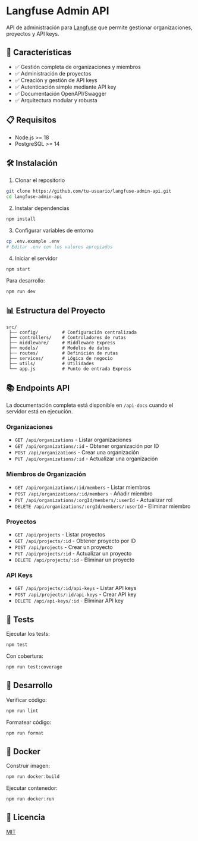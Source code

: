 # Langfuse Admin API

API de administración para [Langfuse](https://langfuse.com) que permite gestionar organizaciones, proyectos y API keys.

## 🚀 Características

- ✅ Gestión completa de organizaciones y miembros
- ✅ Administración de proyectos
- ✅ Creación y gestión de API keys
- ✅ Autenticación simple mediante API key
- ✅ Documentación OpenAPI/Swagger
- ✅ Arquitectura modular y robusta

## 📋 Requisitos

- Node.js >= 18
- PostgreSQL >= 14

## 🛠️ Instalación

1. Clonar el repositorio

```bash
git clone https://github.com/tu-usuario/langfuse-admin-api.git
cd langfuse-admin-api
```

2. Instalar dependencias

```bash
npm install
```

3. Configurar variables de entorno

```bash
cp .env.example .env
# Editar .env con los valores apropiados
```

4. Iniciar el servidor

```bash
npm start
```

Para desarrollo:

```bash
npm run dev
```

## 📊 Estructura del Proyecto

```
src/
 ├── config/         # Configuración centralizada
 ├── controllers/    # Controladores de rutas
 ├── middleware/     # Middleware Express
 ├── models/         # Modelos de datos
 ├── routes/         # Definición de rutas
 ├── services/       # Lógica de negocio
 ├── utils/          # Utilidades
 └── app.js          # Punto de entrada Express
```

## 📚 Endpoints API

La documentación completa está disponible en `/api-docs` cuando el servidor está en ejecución.

### Organizaciones

- `GET /api/organizations` - Listar organizaciones
- `GET /api/organizations/:id` - Obtener organización por ID
- `POST /api/organizations` - Crear una organización
- `PUT /api/organizations/:id` - Actualizar una organización

### Miembros de Organización

- `GET /api/organizations/:id/members` - Listar miembros
- `POST /api/organizations/:id/members` - Añadir miembro
- `PUT /api/organizations/:orgId/members/:userId` - Actualizar rol
- `DELETE /api/organizations/:orgId/members/:userId` - Eliminar miembro

### Proyectos

- `GET /api/projects` - Listar proyectos
- `GET /api/projects/:id` - Obtener proyecto por ID
- `POST /api/projects` - Crear un proyecto
- `PUT /api/projects/:id` - Actualizar un proyecto
- `DELETE /api/projects/:id` - Eliminar un proyecto

### API Keys

- `GET /api/projects/:id/api-keys` - Listar API keys
- `POST /api/projects/:id/api-keys` - Crear API key
- `DELETE /api/api-keys/:id` - Eliminar API key

## 🧪 Tests

Ejecutar los tests:

```bash
npm test
```

Con cobertura:

```bash
npm run test:coverage
```

## 🔧 Desarrollo

Verificar código:

```bash
npm run lint
```

Formatear código:

```bash
npm run format
```

## 🐳 Docker

Construir imagen:

```bash
npm run docker:build
```

Ejecutar contenedor:

```bash
npm run docker:run
```

## 📃 Licencia

[MIT](LICENSE)